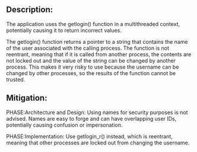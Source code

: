 ## Description:

The application uses the getlogin() function in a multithreaded context, potentially causing it to return incorrect values.

The getlogin() function returns a pointer to a string that contains the name of the user associated with the calling process. The function is not reentrant, meaning that if it is called from another process, the contents are not locked out and the value of the string can be changed by another process. This makes it very risky to use because the username can be changed by other processes, so the results of the function cannot be trusted.

## Mitigation:


PHASE:Architecture and Design:
Using names for security purposes is not advised. Names are easy to forge and can have overlapping user IDs, potentially causing confusion or impersonation.

PHASE:Implementation:
Use getlogin_r() instead, which is reentrant, meaning that other processes are locked out from changing the username.

